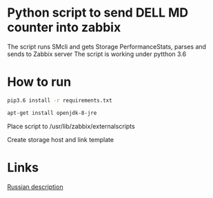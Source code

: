 # Python script to send DELL MD counter into zabbix

The script runs SMcli and gets Storage PerformanceStats, parses and sends to Zabbix server
The script is working under pytthon 3.6

# How to run
```bash
pip3.6 install -r requirements.txt

apt-get install openjdk-8-jre
```
Place script to /usr/lib/zabbix/externalscripts

Create storage host and link template

# Links
[ Russian description ]( https://otus.ru/nest/post/13/ )

